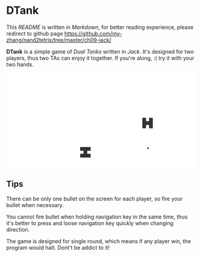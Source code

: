 
DTank
=====

This *README* is written in _Markdown_, for better reading experience, please redirect to github page https://github.com/my-zhang/nand2tetris/tree/master/ch09-jack/

**DTank** is a simple game of *Dual Tanks* written in *Jack*. It's designed for two players, thus two TAs can enjoy it together. If you're along, :( try it with your two hands. 

<img src="/ch09-jack/resources/game_sample.jpg"/>

Tips
----

There can be only one bullet on the screen for each player, so fire your bullet when necessary. 

You cannot fire bullet when holding navigation key in the same time, thus it's better to press and loose navigation key quickly when changing direction. 

The game is designed for single round, which means if any player win, the program would halt. Dont't be addict to it! 

